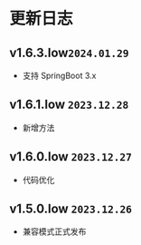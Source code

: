 # 更新日志

## v1.6.3.low`2024.01.29`

- 支持 SpringBoot 3.x

## v1.6.1.low `2023.12.28`

- 新增方法

## v1.6.0.low `2023.12.27`

- 代码优化

## v1.5.0.low `2023.12.26`

- 兼容模式正式发布
